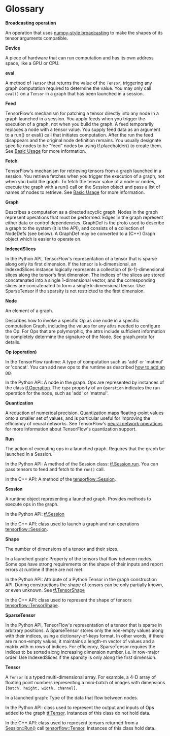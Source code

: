 # Glossary

**Broadcasting operation**

An operation that uses [numpy-style broadcasting](http://docs.scipy.org/doc/numpy/user/basics.broadcasting.html)
to make the shapes of its tensor arguments compatible.

**Device**

A piece of hardware that can run computation and has its own address space,
like a GPU or CPU.

**eval**

A method of `Tensor` that returns the value of the `Tensor`, triggering any
graph computation required to determine the value. You may only call `eval()`
on a `Tensor` in a graph that has been launched in a session.

**Feed**

TensorFlow's mechanism for patching a tensor directly into any node in a graph
launched in a session. You apply feeds when you trigger the execution of a
graph, not when you build the graph. A feed temporarily replaces a node with a
tensor value. You supply feed data as an argument to a run() or eval() call
that initiates computation. After the run the feed disappears and the original
node definition remains. You usually designate specific nodes to be "feed"
nodes by using tf.placeholder() to create them. See
[Basic Usage](../get_started/basic_usage.md) for more information.

**Fetch**

TensorFlow's mechanism for retrieving tensors from a graph launched in a
session. You retrieve fetches when you trigger the execution of a graph, not
when you build the graph. To fetch the tensor value of a node or nodes,
execute the graph with a run() call on the Session object and pass a list of
names of nodes to retrieve. See [Basic Usage](../get_started/basic_usage.md)
for more information.

**Graph**

Describes a computation as a directed acyclic
graph.  Nodes in the graph represent operations that must be
performed. Edges in the graph represent either data or control
dependencies. GraphDef is the proto used to describe a graph to the
system (it is the API), and consists of a collection of NodeDefs (see
below). A GraphDef may be converted to a (C++) Graph object which is
easier to operate on.

**IndexedSlices**

In the Python API, TensorFlow's representation of a tensor that is sparse
along only its first dimension. If the tensor is k-dimensional, an
IndexedSlices instance logically represents a collection of (k-1)-dimensional
slices along the tensor's first dimension. The indices of the slices are
stored concatenated into a single 1-dimensional vector, and the corresponding
slices are concatenated to form a single k-dimensional tensor. Use
SparseTensor if the sparsity is not restricted to the first dimension.

**Node**

An element of a graph.

Describes how to invoke a specific Op as one node in a specific computation
Graph, including the values for any attrs needed to configure the Op.  For Ops
that are polymorphic, the attrs include sufficient information to completely
determine the signature of the Node. See graph.proto for details.

**Op (operation)**

In the TensorFlow runtime: A type of computation such as 'add' or 'matmul' or
'concat'.  You can add new ops to the runtime as described [how to add an
op](../how_tos/adding_an_op/index.md).

In the Python API: A node in the graph.  Ops are represented by instances of
the class [tf.Operation](../api_docs/python/framework.md#Operation).  The
`type` property of an `Operation` indicates the run operation for the node,
such as 'add' or 'matmul'.

**Quantization**

A reduction of numerical precision. Quantization maps floating-point values
onto a smaller set of values, and is particular useful for improving the
efficiency of neural networks. See TensorFlow's [neural network
operations](../api_docs/python/nn.md?cl=head#quantized_avg_pool) for more
information about TensorFlow's quantization support.

**Run**

The action of executing ops in a launched graph.  Requires that the graph be launched
in a Session.

In the Python API: A method of the Session class:
[tf.Session.run](../api_docs/python/client.md#Session).  You can pass tensors
to feed and fetch to the `run()` call.

In the C++ API: A method of the [tensorflow::Session](../api_docs/cc/ClassSession.md).

**Session**

A runtime object representing a launched graph.  Provides methods to execute
ops in the graph.

In the Python API: [tf.Session](../api_docs/python/client.md#Session)

In the C++ API: class used to launch a graph and run operations
[tensorflow::Session](../api_docs/cc/ClassSession.md).

**Shape**

The number of dimensions of a tensor and their sizes.

In a launched graph: Property of the tensors that flow between nodes.  Some ops
have strong requirements on the shape of their inputs and report errors at
runtime if these are not met.

In the Python API: Attribute of a Python Tensor in the graph construction
API. During constructions the shape of tensors can be only partially known, or
even unknown.  See
[tf.TensorShape](../api_docs/python/framework.md#TensorShape)

In the C++ API: class used to represent the shape of tensors
[tensorflow::TensorShape](../api_docs/cc/ClassTensorShape.md).

**SparseTensor**

In the Python API, TensorFlow's representation of a tensor that is sparse in
arbitrary positions. A SparseTensor stores only the non-empty values along
with their indices, using a dictionary-of-keys format. In other words, if
there are m non-empty values, it maintains a length-m vector of values and
a matrix with m rows of indices. For efficiency, SparseTensor requires the
indices to be sorted along increasing dimension number, i.e. in row-major
order. Use IndexedSlices if the sparsity is only along the first dimension.

**Tensor**

A `Tensor` is a typed multi-dimensional array.  For example, a 4-D
array of floating point numbers representing a mini-batch of images with
dimensions `[batch, height, width, channel]`.

In a launched graph: Type of the data that flow between nodes.

In the Python API: class used to represent the output and inputs of Ops added
to the graph [tf.Tensor](../api_docs/python/framework.md#Tensor).  Instances of
this class do not hold data.

In the C++ API: class used to represent tensors returned from a
[Session::Run()](../api_docs/cc/ClassSession.md) call
[tensorflow::Tensor](../api_docs/cc/ClassTensor.md).
Instances of this class hold data.
